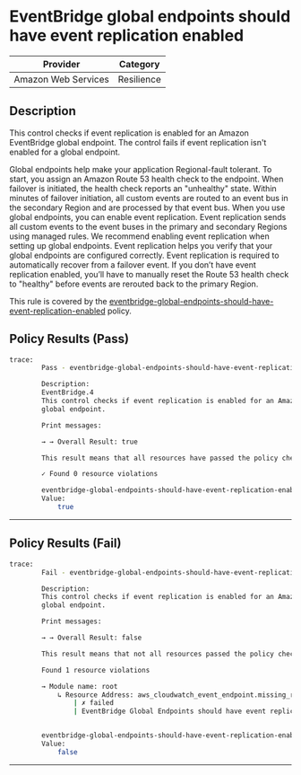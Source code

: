 # EventBridge global endpoints should have event replication enabled

| Provider            |           Category          |
| ------------------- |  -------------------------  |
| Amazon Web Services |  Resilience |

## Description

This control checks if event replication is enabled for an Amazon EventBridge global endpoint. The control fails if event replication isn't enabled for a global endpoint.

Global endpoints help make your application Regional-fault tolerant. To start, you assign an Amazon Route 53 health check to the endpoint. When failover is initiated, the health check reports an "unhealthy" state. Within minutes of failover initiation, all custom events are routed to an event bus in the secondary Region and are processed by that event bus. When you use global endpoints, you can enable event replication. Event replication sends all custom events to the event buses in the primary and secondary Regions using managed rules. We recommend enabling event replication when setting up global endpoints. Event replication helps you verify that your global endpoints are configured correctly. Event replication is required to automatically recover from a failover event. If you don’t have event replication enabled, you’ll have to manually reset the Route 53 health check to "healthy" before events are rerouted back to the primary Region.

This rule is covered by the [eventbridge-global-endpoints-should-have-event-replication-enabled](https://github.com/hashicorp/policy-library-NIST-Policy-Set-for-AWS-Terraform/blob/main/policies/eventbridge/eventbridge-global-endpoints-should-have-event-replication-enabled.sentinel) policy.

## Policy Results (Pass)

```bash
trace:
        Pass - eventbridge-global-endpoints-should-have-event-replication-enabled.sentinel

        Description:
        EventBridge.4
        This control checks if event replication is enabled for an Amazon EventBridge
        global endpoint.

        Print messages:

        → → Overall Result: true

        This result means that all resources have passed the policy check for the policy eventbridge-global-endpoints-should-have-event-replication-enabled.

        ✓ Found 0 resource violations

        eventbridge-global-endpoints-should-have-event-replication-enabled.sentinel:58:1 - Rule "main"
        Value:
            true
```

---

## Policy Results (Fail)

```bash
trace:
        Fail - eventbridge-global-endpoints-should-have-event-replication-enabled.sentinel

        Description:
        This control checks if event replication is enabled for an Amazon EventBridge
        global endpoint.

        Print messages:

        → → Overall Result: false

        This result means that not all resources passed the policy check and the protected behavior is not allowed for the policy eventbridge-global-endpoints-should-have-event-replication-enabled.

        Found 1 resource violations

        → Module name: root
            ↳ Resource Address: aws_cloudwatch_event_endpoint.missing_replication_endpoint
                | ✗ failed
                | EventBridge Global Endpoints should have event replication enabled. Set 'replication_config.state' to 'ENABLED'.


        eventbridge-global-endpoints-should-have-event-replication-enabled.sentinel:58:1 - Rule "main"
        Value:
            false
```

---
